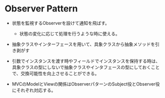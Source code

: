 # Observer Pattern
- 状態を監視するObserverを設けて通知を飛ばす。
	- 状態の変化に応じて処理を行うような時に使える。

- 抽象クラスやインターフェースを用いて、具象クラスから抽象メソッドを引き剥がす
- 引数でインスタンスを渡す時やフィールドでインスタンスを保持する時は、具象クラスの型にしないで抽象クラスやインタフェースの型にしておくことで、交換可能性を向上させることができる。
- MVCのModelとViewの関係はObserverパターンのSubject役とObserver役にそれぞれ対応する。